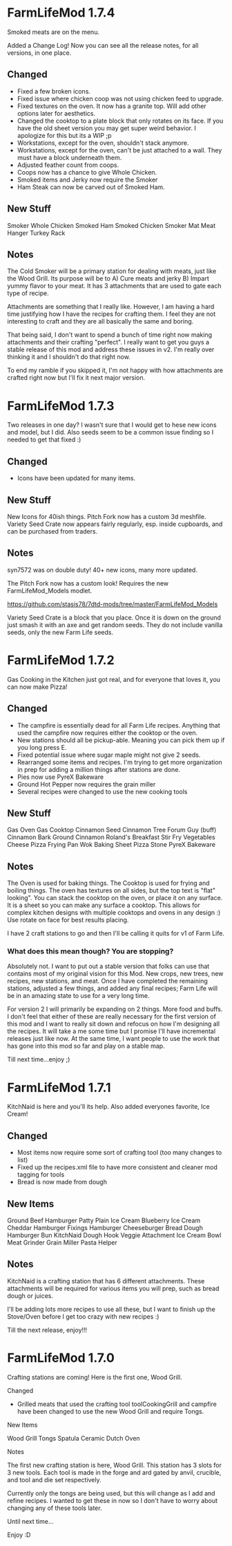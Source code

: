 # FarmLifeMod 1.7.4

Smoked meats are on the menu.

Added a Change Log! Now you can see all the release notes, for all versions, in one place.

## Changed

- Fixed a few broken icons.
- Fixed issue where chicken coop was not using chicken feed to upgrade.
- Fixed textures on the oven. It now has a granite top. Will add other options later for aesthetics.
- Changed the cooktop to a plate block that only rotates on its face. If you have the old sheet version you may get super weird behavior. I apologize for this but its a WIP ;p
- Workstations, except for the oven, shouldn't stack anymore.
- Workstations, except for the oven, can't be just attached to a wall. They must have a block underneath them.
- Adjusted feather count from coops.
- Coops now has a chance to give Whole Chicken.
- Smoked items and Jerky now require the Smoker
- Ham Steak can now be carved out of Smoked Ham.

## New Stuff

Smoker
Whole Chicken
Smoked Ham
Smoked Chicken
Smoker Mat
Meat Hanger
Turkey Rack

## Notes

The Cold Smoker will be a primary station for dealing with meats, just like the Wood Grill. Its purpose will be to A) Cure meats and jerky B) Impart yummy flavor to your meat. It has 3 attachments that are used to gate each type of recipe.

Attachments are something that I really like. However, I am having a hard time justifying how I have the recipes for crafting them. I feel they are not interesting to craft and they are all basically the same and boring.

That being said, I don't want to spend a bunch of time right now making attachments and their crafting "perfect". I really want to get you guys a stable release of this mod and address these issues in v2. I'm really over thinking it and I shouldn't do that right now.

To end my ramble if you skipped it, I'm not happy with how attachments are crafted right now but I'll fix it next major version.

# FarmLifeMod 1.7.3

Two releases in one day? I wasn't sure that I would get to hese new icons and model, but I did. Also seeds seem to be a common issue finding so I needed to get that fixed :)

## Changed

- Icons have been updated for many items.

## New Stuff

New Icons for 40ish things.
Pitch Fork now has a custom 3d meshfile.
Variety Seed Crate now appears fairly regularly, esp. inside cupboards, and can be purchased from traders.

## Notes

syn7572 was on double duty! 40+ new icons, many more updated.

The Pitch Fork now has a custom look! Requires the new FarmLifeMod_Models modlet.

https://github.com/stasis78/7dtd-mods/tree/master/FarmLifeMod_Models

Variety Seed Crate is a block that you place. Once it is down on the ground just smash it with an axe and get random seeds. They do not include vanilla seeds, only the new Farm Life seeds.

# FarmLifeMod 1.7.2

Gas Cooking in the Kitchen just got real, and for everyone that loves it, you can now make Pizza!

## Changed

- The campfire is essentially dead for all Farm Life recipes. Anything that used the campfire now requires either the cooktop or the oven.
- New stations should all be pickup-able. Meaning you can pick them up if you long press E.
- Fixed potential issue where sugar maple might not give 2 seeds.
- Rearranged some items and recipes. I'm trying to get more organization in prep for adding a million things after stations are done.
- Pies now use PyreX Bakeware
- Ground Hot Pepper now requires the grain miller
- Several recipes were changed to use the new cooking tools

## New Stuff

Gas Oven
Gas Cooktop
Cinnamon Seed
Cinnamon Tree
Forum Guy (buff)
Cinnamon Bark
Ground Cinnamon
Roland's Breakfast
Stir Fry Vegetables
Cheese Pizza
Frying Pan
Wok
Baking Sheet
Pizza Stone
PyreX Bakeware

## Notes

The Oven is used for baking things. The Cooktop is used for frying and boiling things. The oven has textures on all sides, but the top text is "flat" looking". You can stack the cooktop on the oven, or place it on any surface. It is a sheet so you can make any surface a cooktop. This allows for complex kitchen designs with multiple cooktops and ovens in any design :) Use rotate on face for best results placing.

I have 2 craft stations to go and then I'll be calling it quits for v1 of Farm Life.

### What does this mean though? You are stopping?

Absolutely not. I want to put out a stable version that folks can use that contains most of my original vision for this Mod. New crops, new trees, new recipes, new stations, and meat. Once I have completed the remaining stations, adjusted a few things, and added any final recipes; Farm Life will be in an amazing state to use for a very long time.

For version 2 I will primarily be expanding on 2 things. More food and buffs. I don't feel that either of these are really necessary for the first version of this mod and I want to really sit down and refocus on how I'm designing all the recipes. It will take a me some time but I promise I'll have incremental releases just like now. At the same time, I want people to use the work that has gone into this mod so far and play on a stable map.

Till next time...enjoy ;)

# FarmLifeMod 1.7.1

KitchNaid is here and you'll its help. Also added everyones favorite, Ice Cream!

## Changed

- Most items now require some sort of crafting tool (too many changes to list)
- Fixed up the recipes.xml file to have more consistent and cleaner mod tagging for tools
- Bread is now made from dough

## New Items

Ground Beef
Hamburger Patty
Plain Ice Cream
Blueberry Ice Cream
Cheddar
Hamburger Fixings
Hamburger
Cheeseburger
Bread Dough
Hamburger Bun
KitchNaid
Dough Hook
Veggie Attachment
Ice Cream Bowl
Meat Grinder
Grain Miller
Pasta Helper

## Notes

KitchNaid is a crafting station that has 6 different attachments. These attachments will be required for various items you will prep, such as bread dough or juices.

I'll be adding lots more recipes to use all these, but I want to finish up the Stove/Oven before I get too crazy with new recipes :)

Till the next release, enjoy!!!

# FarmLifeMod 1.7.0

Crafting stations are coming! Here is the first one, Wood Grill.

Changed

- Grilled meats that used the crafting tool toolCookingGrill and campfire have been changed to use the new Wood Grill and require Tongs.

New Items

Wood Grill
Tongs
Spatula
Ceramic Dutch Oven

Notes

The first new crafting station is here, Wood Grill. This station has 3 slots for 3 new tools. Each tool is made in the forge and ard gated by anvil, crucible, and tool and die set respectively.

Currently only the tongs are being used, but this will change as I add and refine recipes. I wanted to get these in now so I don't have to worry about changing any of these tools later.

Until next time...

Enjoy :D
